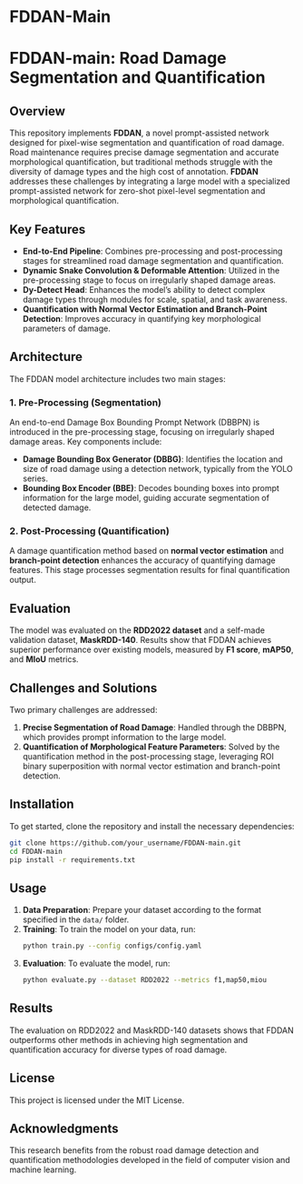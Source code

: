 # FDDAN-Main
# FDDAN-main: Road Damage Segmentation and Quantification

## Overview

This repository implements **FDDAN**, a novel prompt-assisted network designed for pixel-wise segmentation and quantification of road damage. Road maintenance requires precise damage segmentation and accurate morphological quantification, but traditional methods struggle with the diversity of damage types and the high cost of annotation. **FDDAN** addresses these challenges by integrating a large model with a specialized prompt-assisted network for zero-shot pixel-level segmentation and morphological quantification.

## Key Features

- **End-to-End Pipeline**: Combines pre-processing and post-processing stages for streamlined road damage segmentation and quantification.
- **Dynamic Snake Convolution & Deformable Attention**: Utilized in the pre-processing stage to focus on irregularly shaped damage areas.
- **Dy-Detect Head**: Enhances the model’s ability to detect complex damage types through modules for scale, spatial, and task awareness.
- **Quantification with Normal Vector Estimation and Branch-Point Detection**: Improves accuracy in quantifying key morphological parameters of damage.

## Architecture

The FDDAN model architecture includes two main stages:

### 1. Pre-Processing (Segmentation)

An end-to-end Damage Box Bounding Prompt Network (DBBPN) is introduced in the pre-processing stage, focusing on irregularly shaped damage areas. Key components include:

- **Damage Bounding Box Generator (DBBG)**: Identifies the location and size of road damage using a detection network, typically from the YOLO series.
- **Bounding Box Encoder (BBE)**: Decodes bounding boxes into prompt information for the large model, guiding accurate segmentation of detected damage.

### 2. Post-Processing (Quantification)

A damage quantification method based on **normal vector estimation** and **branch-point detection** enhances the accuracy of quantifying damage features. This stage processes segmentation results for final quantification output.

## Evaluation

The model was evaluated on the **RDD2022 dataset** and a self-made validation dataset, **MaskRDD-140**. Results show that FDDAN achieves superior performance over existing models, measured by **F1 score**, **mAP50**, and **MIoU** metrics. 

## Challenges and Solutions

Two primary challenges are addressed:

1. **Precise Segmentation of Road Damage**: Handled through the DBBPN, which provides prompt information to the large model.
2. **Quantification of Morphological Feature Parameters**: Solved by the quantification method in the post-processing stage, leveraging ROI binary superposition with normal vector estimation and branch-point detection.

## Installation

To get started, clone the repository and install the necessary dependencies:

```bash
git clone https://github.com/your_username/FDDAN-main.git
cd FDDAN-main
pip install -r requirements.txt
```

## Usage

1. **Data Preparation**: Prepare your dataset according to the format specified in the `data/` folder.
2. **Training**: To train the model on your data, run:
   ```bash
   python train.py --config configs/config.yaml
   ```
3. **Evaluation**: To evaluate the model, run:
   ```bash
   python evaluate.py --dataset RDD2022 --metrics f1,map50,miou
   ```

## Results

The evaluation on RDD2022 and MaskRDD-140 datasets shows that FDDAN outperforms other methods in achieving high segmentation and quantification accuracy for diverse types of road damage.

## License

This project is licensed under the MIT License.

## Acknowledgments

This research benefits from the robust road damage detection and quantification methodologies developed in the field of computer vision and machine learning.
